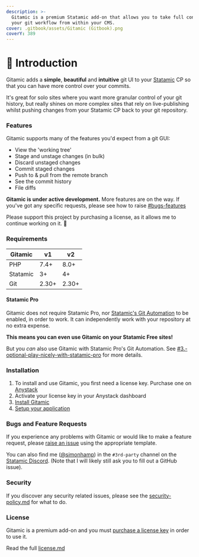```yaml
---
description: >-
  Gitamic is a premium Statamic add-on that allows you to take full control of
  your git workflow from within your CMS.
cover: .gitbook/assets/Gitamic (Gitbook).png
coverY: 389
---
```


# 👋 Introduction

Gitamic adds a **simple**, **beautiful** and **intuitive** git UI to your [Statamic](https://statamic.com/) CP so that you can have more control over your commits.

It's great for solo sites where you want more granular control of your git history, but really shines on more complex sites that rely on live-publishing whilst pushing changes from your Statamic CP back to your git repository.

### Features

Gitamic supports many of the features you'd expect from a git GUI:

* View the 'working tree'
* Stage and unstage changes (in bulk)
* Discard unstaged changes
* Commit staged changes
* Push to & pull from the remote branch
* See the commit history
* File diffs

**Gitamic is under active development.** More features are on the way. If you've got any specific requests, please see how to raise [#bugs-features](./#bugs-features "mention")

Please support this project by purchasing a license, as it allows me to continue working on it. 🙏

### Requirements

| Gitamic  | v1    | v2    |
| -------- | ----- | ----- |
| PHP      | 7.4+  | 8.0+  |
| Statamic | 3+    | 4+    |
| Git      | 2.30+ | 2.30+ |

#### Statamic Pro

Gitamic does not require Statamic Pro, nor [Statamic's Git Automation](https://statamic.dev/git-integration) to be enabled, in order to work. It can independently work with your repository at no extra expense.

**This means you can even use Gitamic on your Statamic Free sites!**

But you _can_ also use Gitamic with Statamic Pro's Git Automation. See [#3.-optional-play-nicely-with-statamic-pro](setup.md#3.-optional-play-nicely-with-statamic-pro "mention") for more details.

### Installation

1. To install and use Gitamic, you first need a license key. Purchase one on [Anystack](https://marketplace.anystack.sh/item/gitamic)
2. Activate your license key in your Anystack dashboard
3. [Install Gitamic](installation.md)
4. [Setup your application](setup.md)

### Bugs and Feature Requests <a href="#bugs-features" id="bugs-features"></a>

If you experience any problems with Gitamic or would like to make a feature request, please [raise an issue](https://github.com/simonhamp/gitamic-support/issues) using the appropriate template.

You can also find me ([@simonhamp](https://twitter.com/simonhamp)) in the `#3rd-party` channel on the [Statamic Discord](https://statamic.com/discord). (Note that I will likely still ask you to fill out a GitHub issue).

### Security

If you discover any security related issues, please see the [security-policy.md](security-policy.md "mention") for what to do.

### License

Gitamic is a premium add-on and you must [purchase a license key](https://marketplace.anystack.sh/item/gitamic) in order to use it.

Read the full [license.md](license.md "mention")
